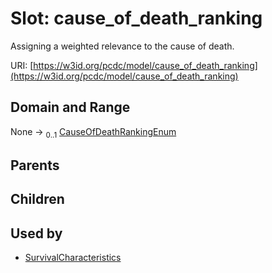 
# Slot: cause_of_death_ranking


Assigning a weighted relevance to the cause of death.

URI: [https://w3id.org/pcdc/model/cause_of_death_ranking](https://w3id.org/pcdc/model/cause_of_death_ranking)


## Domain and Range

None &#8594;  <sub>0..1</sub> [CauseOfDeathRankingEnum](CauseOfDeathRankingEnum.md)

## Parents


## Children


## Used by

 * [SurvivalCharacteristics](SurvivalCharacteristics.md)
